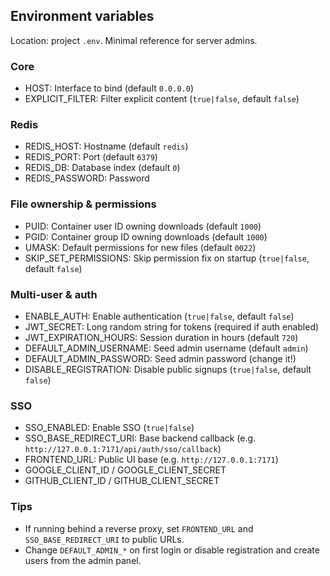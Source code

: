 ## Environment variables

Location: project `.env`. Minimal reference for server admins.

### Core
- HOST: Interface to bind (default `0.0.0.0`)
- EXPLICIT_FILTER: Filter explicit content (`true|false`, default `false`)

### Redis
- REDIS_HOST: Hostname (default `redis`)
- REDIS_PORT: Port (default `6379`)
- REDIS_DB: Database index (default `0`)
- REDIS_PASSWORD: Password

### File ownership & permissions
- PUID: Container user ID owning downloads (default `1000`)
- PGID: Container group ID owning downloads (default `1000`)
- UMASK: Default permissions for new files (default `0022`)
- SKIP_SET_PERMISSIONS: Skip permission fix on startup (`true|false`, default `false`)

### Multi-user & auth
- ENABLE_AUTH: Enable authentication (`true|false`, default `false`)
- JWT_SECRET: Long random string for tokens (required if auth enabled)
- JWT_EXPIRATION_HOURS: Session duration in hours (default `720`)
- DEFAULT_ADMIN_USERNAME: Seed admin username (default `admin`)
- DEFAULT_ADMIN_PASSWORD: Seed admin password (change it!)
- DISABLE_REGISTRATION: Disable public signups (`true|false`, default `false`)

### SSO
- SSO_ENABLED: Enable SSO (`true|false`)
- SSO_BASE_REDIRECT_URI: Base backend callback (e.g. `http://127.0.0.1:7171/api/auth/sso/callback`)
- FRONTEND_URL: Public UI base (e.g. `http://127.0.0.1:7171`)
- GOOGLE_CLIENT_ID / GOOGLE_CLIENT_SECRET
- GITHUB_CLIENT_ID / GITHUB_CLIENT_SECRET

### Tips
- If running behind a reverse proxy, set `FRONTEND_URL` and `SSO_BASE_REDIRECT_URI` to public URLs.
- Change `DEFAULT_ADMIN_*` on first login or disable registration and create users from the admin panel.